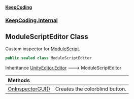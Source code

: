 #### [KeepCoding](index.md 'index')
### [KeepCoding.Internal](KeepCoding_Internal.md 'KeepCoding.Internal')
## ModuleScriptEditor Class
Custom inspector for [ModuleScript](KeepCoding_ModuleScript.md 'KeepCoding.ModuleScript').   
```csharp
public sealed class ModuleScriptEditor
```

Inheritance [UnityEditor.Editor](https://docs.microsoft.com/en-us/dotnet/api/UnityEditor.Editor 'UnityEditor.Editor') &#129106; ModuleScriptEditor  

| Methods | |
| :--- | :--- |
| [OnInspectorGUI()](KeepCoding_Internal_ModuleScriptEditor_OnInspectorGUI().md 'KeepCoding.Internal.ModuleScriptEditor.OnInspectorGUI()') | Creates the colorblind button.<br/> |
